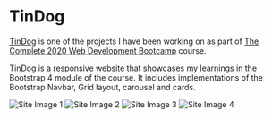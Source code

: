 # TinDog

[TinDog](https://davidjosephind.github.io/TinDog/) is one of the projects I have been working on as part of [The Complete 2020 Web Development Bootcamp](https://www.udemy.com/course/the-complete-web-development-bootcamp/) course.

TinDog is a responsive website that showcases my learnings in the Bootstrap 4 module of the course. It includes implementations of the Bootstrap Navbar, Grid layout, carousel and cards.

![Site Image 1](https://raw.githubusercontent.com/davidjosephind/TinDog/main/images/Site-img-5.jpg)
![Site Image 2](https://raw.githubusercontent.com/davidjosephind/TinDog/main/images/Site-img-2.jpg)
![Site Image 3](https://raw.githubusercontent.com/davidjosephind/TinDog/main/images/Site-img-3.jpg)
![Site Image 4](https://raw.githubusercontent.com/davidjosephind/TinDog/main/images/Site-img-4.jpg)
